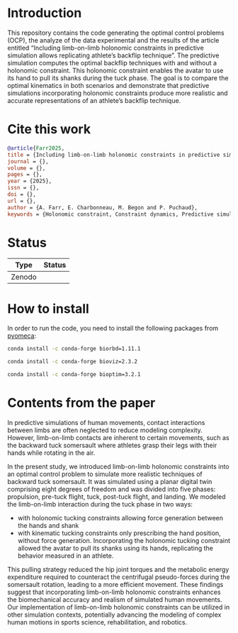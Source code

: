 # Introduction
This repository contains the code generating the optimal control problems (OCP), the analyze of the data experimental and the results of the article entitled “Including limb-on-limb holonomic constraints in predictive simulation allows replicating athlete’s backflip technique”. The predictive simulation computes the optimal backflip techniques with and without a holonomic constraint. This holonomic constraint enables the avatar to use its hand to pull its shanks during the tuck phase. The goal is to compare the optimal kinematics in both scenarios and demonstrate that predictive simulations incorporating holonomic constraints produce more realistic and accurate representations of an athlete’s backflip technique.

# Cite this work
```bibtex
@article{Farr2025,
title = {Including limb-on-limb holonomic constraints in predictive simulation allows replicating athlete’s backflip technique},
journal = {},
volume = {},
pages = {},
year = {2025},
issn = {},
doi = {},
url = {},
author = {A. Farr, E. Charbonneau, M. Begon and P. Puchaud},
keywords = {Holonomic constraint, Constraint dynamics, Predictive simulation, Optimal control, Biomechanics, Gymnastics, Closed-loop}
```

# Status
| Type | Status |
|---|---|
| Zenodo  |  |

# How to install
In order to run the code, you need to install the following packages from [pyomeca]( https://github.com/pyomeca):
```bash
conda install -c conda-forge biorbd=1.11.1
```
```bash
conda install -c conda-forge bioviz=2.3.2
```
```bash
conda install -c conda-forge bioptim=3.2.1
```
# Contents from the paper
In predictive simulations of human movements, contact interactions between limbs are often neglected to reduce modeling complexity. However, limb-on-limb contacts are inherent to certain movements, such as the backward tuck somersault where athletes grasp their legs with their hands while rotating in the air. 

In the present study, we introduced limb-on-limb holonomic constraints into an optimal control problem to simulate more realistic techniques of backward tuck somersault. It was simulated using a planar digital twin comprising eight degrees of freedom and was divided into five phases: propulsion, pre-tuck flight, tuck, post-tuck flight, and landing. We modeled the limb-on-limb interaction during the tuck phase in two ways: 
- with holonomic tucking constraints allowing force generation between the hands and shank
- with kinematic tucking constraints only prescribing the hand position, without force generation. Incorporating the holonomic tucking constraint allowed the avatar to pull its shanks using its hands, replicating the behavior measured in an athlete. 

This pulling strategy reduced the hip joint torques and the metabolic energy expenditure required to counteract the centrifugal pseudo-forces during the somersault rotation, leading to a more efficient movement. These findings suggest that incorporating limb-on-limb holonomic constraints enhances the biomechanical accuracy and realism of simulated human movements. Our implementation of limb-on-limb holonomic constraints can be utilized in other simulation contexts, potentially advancing the modeling of complex human motions in sports science, rehabilitation, and robotics.

